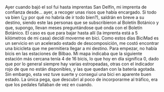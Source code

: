 Ayer cuando bajó el sol fui hasta imprentas San Delfín, mi imprenta de confianza desde… ayer, a recoger unas risos que había encargado. Si todo va bien (¿y por qué no habría de ir todo bien?), saldrán en breve a su destino, siendo este las personas que se subscribieron al Boletín Botánico y que, supongo, llevan meses preguntándose qué onda con el Boletín Botánico. El caso es que para bajar hasta allí (la imprenta está a 5 kilómetros de mi casa) decidí moverme en bici. Como estos días BiciMad es un servicio en un acelerado estado de descomposición, me costó encontrar una bicicleta que me permitiera llegar a mi destino. Para empezar, no había bicis en las estaciones de Bilbao. Mi mapa indicaba que la siguiente estación más cercana tenía 4 de 16 bicis, lo que hoy en día significa 0, dado que por lo general siempre hay varias estropeadas, otras con el indicador rojo de que no están disponibles, y las que quedan con la batería agotada. Sin embargo, esta vez tuve suerte y conseguí una bici en aparente buen estado. La única pega, que descubrí al poco de incorporarme al tráfico, era que los pedales fallaban de vez en cuando. 
